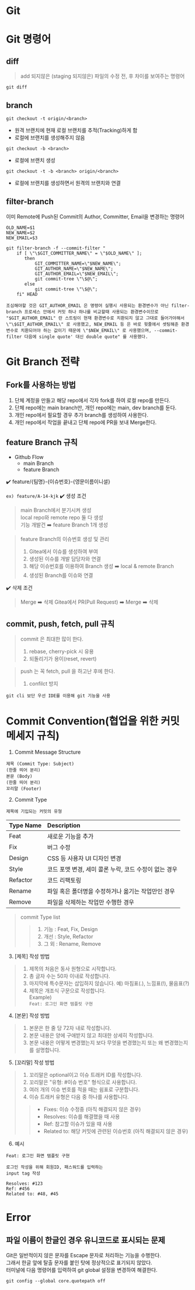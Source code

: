 # Git

# Git 명령어

## diff
> add 되지않은 (staging 되지않은) 파일의 수정 전, 후 차이를 보여주는 명령어  

```
git diff
```  

## branch  
```
git checkout -t origin/<branch>
```
- 원격 브랜치에 현재 로컬 브랜치를 추적(Tracking)하게 함
- 로컬에 브랜치를 생성해주지 않음
```
git checkout -b <branch>
```
- 로컬에 브랜치 생성
```
git checkout -t -b <branch> origin/<branch>
```
- 로컬에 브랜치를 생성하면서 원격의 브랜치와 연결  
  
## filter-branch
이미 Remote에 Push된 Commit의 Author, Committer, Email을 변경하는 명령어
```
OLD_NAME=$1
NEW_NAME=$2
NEW_EMAIL=$3

git filter-branch -f --commit-filter "
    if [ \"\$GIT_COMMITTER_NAME\" = \"$OLD_NAME\" ];
       then
	   	   GIT_COMMITTER_NAME=\"$NEW_NAME\";
	   	   GIT_AUTHOR_NAME=\"$NEW_NAME\";
           GIT_AUTHOR_EMAIL=\"$NEW_EMAIL\";
		   git commit-tree \"\$@\";							        
	   else							
	   	   git commit-tree \"\$@\";					
	fi" HEAD
```
```
조심해야할 것은 GIT_AUTHOR_EMAIL 은 명령어 실행시 사용되는 환경변수가 아닌 filter-branch 프로세스 안에서 커밋 하나 하나를 비교할때 사용되는 환경변수이므로 "$GIT_AUTHOR_EMAIL" 란 스트링이 현재 환경변수로 치환되지 않고 그대로 들어가야해서 \"\$GIT_AUTHOR_EMAIL\" 로 사용했고, NEW_EMAIL 등 은 바로 윗줄에서 셋팅해준 환경변수로 치환되어야 하는 값이기 때문에 \"$NEW_EMAIL\" 로 사용했으며, --commit-filter 다음에 single quote' 대신 double quote" 를 사용했다.
```

# Git Branch 전략

## Fork를 사용하는 방법
1. 단체 계정을 만들고 해당 repo에서 각자 fork를 하여 로컬 repo를 만든다.  
2. 단체 repo에는 main branch만, 개인 repo에는 main, dev branch를 둔다. 
3. 개인 repo에서 필요할 경우 추가 branch를 생성하여 사용한다.
4. 개인 repo에서 작업을 끝내고 단체 repo에 PR을 보내 Merge한다.

## feature Branch 규칙
- Github Flow
	- main Branch
	- feature Branch
  
✔️ feature/{팀명}-{이슈번호}-{영문이름이니셜}

```ex) feature/A-14-kjk```
✔️ 생성 조건

> main Branch에서 분기시켜 생성  
> local repo와 remote repo 둘 다 생성  
> 기능 개발건 ➡️ feature Branch 1개 생성  

> feature Branch의 이슈번호 생성 및 관리
> 
> 1) Gitea에서 이슈를 생성하여 부여
> 2) 생성된 이슈를 개발 담당자와 연결
> 3) 해당 이슈번호를 이용하여 Branch 생성 ➡️ local & remote Branch
> 4) 생성된 Branch를 이슈와 연결

✔️ 삭제 조건

> Merge ➡️ 삭제
> Gitea에서 PR(Pull Request) ➡️ Merge ➡️ 삭제

## commit, push, fetch, pull 규칙
> commit 은 최대한 많이 한다.
> 
> 1) rebase, cherry-pick 시 유용
> 2) 되돌리기가 용이(reset, revert)

> push 는 꼭 fetch, pull 을 하고난 후에 한다.
> 
> 1) confilct 방지

```git cli 보단 우선 IDE를 이용해 git 기능을 사용```

# Commit Convention(협업을 위한 커밋 메세지 규칙)
1. Commit Message Structure
```
제목 (Commit Type: Subject)
(한줄 띄어 분리)
본문 (Body)
(한줄 띄어 분리)
꼬리말 (Footer)
```
2. Commit Type  
```
제목에 기입되는 커밋의 유형
```  
  
| Type Name | Description |
| :--- | :--- |
| Feat  | 새로운 기능을 추가|
| Fix  | 버그 수정  |
| Design | CSS 등 사용자 UI 디자인 변경 |
| Style | 코드 포맷 변경, 세미 콜론 누락, 코드 수정이 없는 경우 |
| Refactor | 코드 리팩토링 |
| Rename | 파일 혹은 폴더명을 수정하거나 옮기는 작업만인 경우 |
| Remove | 파일을 삭제하는 작업만 수행한 경우 |  
  
> commit Type list
>	> 1. 기능 : Feat, Fix, Design
>	> 2. 개선 : Style, Refactor
>	> 3. 그 외 : Rename, Remove
	
3. [제목] 작성 방법  
> 1. 제목의 처음은 동사 원형으로 시작합니다.
> 2. 총 글자 수는 50자 이내로 작성합니다.
> 3. 마지막에 특수문자는 삽입하지 않습니다. 예) 마침표(.), 느낌표(!), 물음표(?)
> 4.  제목은 개조식 구문으로 작성합니다.  
Example)  
```Feat: 로그인 화면 템플릿 구현```  
  
4. [본문] 작성 방법  
> 1. 본문은 한 줄 당 72자 내로 작성합니다.
> 2. 본문 내용은 양에 구애받지 않고 최대한 상세히 작성합니다.
> 3. 본문 내용은 어떻게 변경했는지 보다 무엇을 변경했는지 또는 왜 변경했는지를 설명합니다.  

5. [꼬리말] 작성 방법  
> 1. 꼬리말은 optional이고 이슈 트래커 ID를 작성합니다.
> 2. 꼬리말은 "유형: #이슈 번호" 형식으로 사용합니다.
> 3. 여러 개의 이슈 번호를 적을 때는 쉼표로 구분합니다.
> 4. 이슈 트래커 유형은 다음 중 하나를 사용합니다.
>	> - Fixes: 이슈 수정중 (아직 해결되지 않은 경우)
>	> - Resolves: 이슈를 해결했을 때 사용
>	> - Ref: 참고할 이슈가 있을 때 사용
>	> - Related to: 해당 커밋에 관련된 이슈번호 (아직 해결되지 않은 경우)  
  
6. 예시
```
Feat: 로그인 화면 템플릿 구현

로그인 작성을 위해 회원ID, 패스워드를 입력하는
input tag 작성

Resolves: #123  
Ref: #456
Related to: #48, #45
```  

# Error

## 파일 이름이 한글인 경우 유니코드로 표시되는 문제
Git은 일반적이지 않은 문자를 Escape 문자로 처리하는 기능을 수행한다.  
그래서 한글 앞에 탈출 문자를 붙인 탓에 정상적으로 표기되지 않았다.  
터미널에 다음 명령어를 입력하여 git global 설정을 변경하여 해결한다.  
```
git config --global core.quotepath off
```